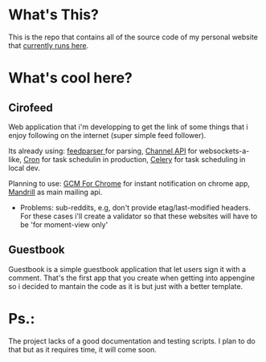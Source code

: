 What's This?
========

This is the repo that contains all of the source code of my personal website that [currently runs here](http://ciro-costa.appspot.com).

What's cool here?
========
Cirofeed
-------
Web application that i'm developping to get the link of some things that i enjoy following on the internet (super simple feed follower).

Its already using: [feedparser ](http://code.google.com/p/feedparser/) for parsing, [Channel API](https://developers.google.com/appengine/docs/python/channel/) for websockets-a-like, [Cron](https://developers.google.com/appengine/docs/python/config/cron) for task schedulin in production, [Celery](http://www.celeryproject.org/) for task scheduling in local dev.  

Planning to use: [GCM For Chrome](http://developer.chrome.com/apps/cloudMessaging.html) for instant notification on chrome app, [Mandrill](http://mandrill.com/) as main mailing api.

- Problems: sub-reddits, e.g, don't provide etag/last-modified headers. For these cases i'll create a validator so that these websites will have to be 'for moment-view only'

Guestbook
-------
Guestbook is a simple guestbook application that let users sign it with a comment. That's the first app that you create when getting into appengine so i decided to mantain the code as it is but just with a better template.


Ps.:
======
The project lacks of a good documentation and testing scripts. 
I plan to do that but as it requires time, it will come soon.